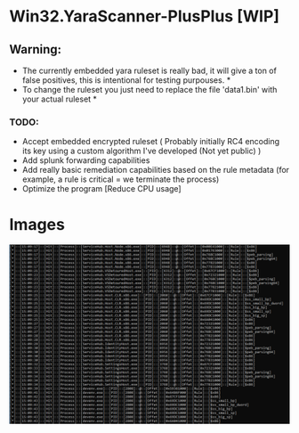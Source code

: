 # Win32.YaraScanner-PlusPlus [WIP]
## Warning:
* The currently embedded yara ruleset is really bad, it will give a ton of false positives, this is intentional for testing purpouses. *
* To change the ruleset you just need to replace the file 'data1.bin' with your actual ruleset *

### TODO:
 - Accept embedded encrypted ruleset ( Probably initially RC4 encoding its key using a custom algorithm I've developed (Not yet public) )
 - Add splunk forwarding capabilities
 - Add really basic remediation capabilities based on the rule metadata (for example, a rule is critical = we terminate the process)
 - Optimize the program [Reduce CPU usage]
 
 # Images
![](https://github.com/0xk0sta/Win32.YaraScanner-PlusPlus/blob/main/Img/Sample.png)

